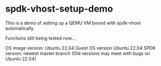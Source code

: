# spdk-vhost-setup-demo
This is a demo of setting up a QEMU VM bound with spdk-vhost automatically.

Functions still being tested now...

OS image version: Ubuntu 22.04
Guest OS version Ubuntu 22.04
SPDK version: newest master branch (Old versions may meet with bugs on Ubuntu 22.04)

